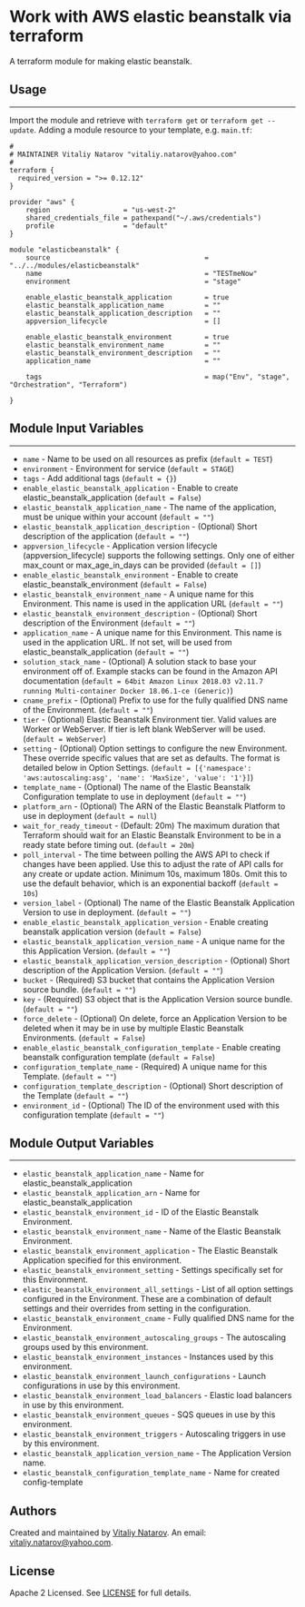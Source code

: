 # Work with AWS elastic beanstalk via terraform

A terraform module for making elastic beanstalk.


## Usage
----------------------
Import the module and retrieve with ```terraform get``` or ```terraform get --update```. Adding a module resource to your template, e.g. `main.tf`:

```
#
# MAINTAINER Vitaliy Natarov "vitaliy.natarov@yahoo.com"
#
terraform {
  required_version = ">= 0.12.12"
}

provider "aws" {
    region                  = "us-west-2"
    shared_credentials_file = pathexpand("~/.aws/credentials")
    profile                 = "default"
}

module "elasticbeanstalk" {
    source                                      = "../../modules/elasticbeanstalk"
    name                                        = "TESTmeNow"
    environment                                 = "stage"

    enable_elastic_beanstalk_application        = true
    elastic_beanstalk_application_name          = ""
    elastic_beanstalk_application_description   = ""
    appversion_lifecycle                        = []

    enable_elastic_beanstalk_environment        = true
    elastic_beanstalk_environment_name          = ""
    elastic_beanstalk_environment_description   = ""
    application_name                            = ""

    tags                                        = map("Env", "stage", "Orchestration", "Terraform")

}
```

## Module Input Variables
----------------------
- `name` - Name to be used on all resources as prefix (`default = TEST`)
- `environment` - Environment for service (`default = STAGE`)
- `tags` - Add additional tags (`default = {}`)
- `enable_elastic_beanstalk_application` - Enable to create elastic_beanstalk_application (`default = False`)
- `elastic_beanstalk_application_name` - The name of the application, must be unique within your account (`default = ""`)
- `elastic_beanstalk_application_description` - (Optional) Short description of the application (`default = ""`)
- `appversion_lifecycle` - Application version lifecycle (appversion_lifecycle) supports the following settings. Only one of either max_count or max_age_in_days can be provided (`default = []`)
- `enable_elastic_beanstalk_environment` - Enable to create elastic_beanstalk_environment (`default = False`)
- `elastic_beanstalk_environment_name` - A unique name for this Environment. This name is used in the application URL (`default = ""`)
- `elastic_beanstalk_environment_description` - (Optional) Short description of the Environment (`default = ""`)
- `application_name` - A unique name for this Environment. This name is used in the application URL. If not set, will be used from elastic_beanstalk_application (`default = ""`)
- `solution_stack_name` - (Optional) A solution stack to base your environment off of. Example stacks can be found in the Amazon API documentation (`default = 64bit Amazon Linux 2018.03 v2.11.7 running Multi-container Docker 18.06.1-ce (Generic)`)
- `cname_prefix` - (Optional) Prefix to use for the fully qualified DNS name of the Environment. (`default = ""`)
- `tier` - (Optional) Elastic Beanstalk Environment tier. Valid values are Worker or WebServer. If tier is left blank WebServer will be used. (`default = WebServer`)
- `setting` - (Optional) Option settings to configure the new Environment. These override specific values that are set as defaults. The format is detailed below in Option Settings. (`default = [{'namespace': 'aws:autoscaling:asg', 'name': 'MaxSize', 'value': '1'}]`)
- `template_name` - (Optional) The name of the Elastic Beanstalk Configuration template to use in deployment (`default = ""`)
- `platform_arn` - (Optional) The ARN of the Elastic Beanstalk Platform to use in deployment (`default = null`)
- `wait_for_ready_timeout` - (Default: 20m) The maximum duration that Terraform should wait for an Elastic Beanstalk Environment to be in a ready state before timing out. (`default = 20m`)
- `poll_interval` - The time between polling the AWS API to check if changes have been applied. Use this to adjust the rate of API calls for any create or update action. Minimum 10s, maximum 180s. Omit this to use the default behavior, which is an exponential backoff (`default = 10s`)
- `version_label` - (Optional) The name of the Elastic Beanstalk Application Version to use in deployment. (`default = ""`)
- `enable_elastic_beanstalk_application_version` - Enable creating beanstalk application version (`default = False`)
- `elastic_beanstalk_application_version_name` - A unique name for the this Application Version. (`default = ""`)
- `elastic_beanstalk_application_version_description` - (Optional) Short description of the Application Version. (`default = ""`)
- `bucket` - (Required) S3 bucket that contains the Application Version source bundle. (`default = ""`)
- `key` - (Required) S3 object that is the Application Version source bundle. (`default = ""`)
- `force_delete` - (Optional) On delete, force an Application Version to be deleted when it may be in use by multiple Elastic Beanstalk Environments. (`default = False`)
- `enable_elastic_beanstalk_configuration_template` - Enable creating beanstalk configuration template (`default = False`)
- `configuration_template_name` - (Required) A unique name for this Template. (`default = ""`)
- `configuration_template_description` - (Optional) Short description of the Template (`default = ""`)
- `environment_id` - (Optional) The ID of the environment used with this configuration template (`default = ""`)

## Module Output Variables
----------------------
- `elastic_beanstalk_application_name` - Name for elastic_beanstalk_application
- `elastic_beanstalk_application_arn` - Name for elastic_beanstalk_application
- `elastic_beanstalk_environment_id` - ID of the Elastic Beanstalk Environment.
- `elastic_beanstalk_environment_name` - Name of the Elastic Beanstalk Environment.
- `elastic_beanstalk_environment_application` - The Elastic Beanstalk Application specified for this environment.
- `elastic_beanstalk_environment_setting` - Settings specifically set for this Environment.
- `elastic_beanstalk_environment_all_settings` - List of all option settings configured in the Environment. These are a combination of default settings and their overrides from setting in the configuration.
- `elastic_beanstalk_environment_cname` - Fully qualified DNS name for the Environment.
- `elastic_beanstalk_environment_autoscaling_groups` - The autoscaling groups used by this environment.
- `elastic_beanstalk_environment_instances` - Instances used by this environment.
- `elastic_beanstalk_environment_launch_configurations` - Launch configurations in use by this environment.
- `elastic_beanstalk_environment_load_balancers` - Elastic load balancers in use by this environment.
- `elastic_beanstalk_environment_queues` - SQS queues in use by this environment.
- `elastic_beanstalk_environment_triggers` - Autoscaling triggers in use by this environment.
- `elastic_beanstalk_application_version_name` - The Application Version name.
- `elastic_beanstalk_configuration_template_name` - Name for created config-template


## Authors

Created and maintained by [Vitaliy Natarov](https://github.com/SebastianUA). An email: [vitaliy.natarov@yahoo.com](vitaliy.natarov@yahoo.com).

## License

Apache 2 Licensed. See [LICENSE](https://github.com/SebastianUA/terraform/blob/master/LICENSE) for full details.
